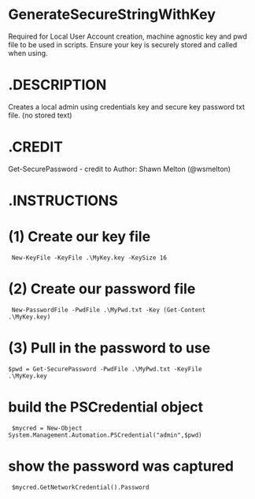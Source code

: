 # GenerateSecureStringWithKey
Required for Local User Account creation, machine agnostic key and pwd file to be used in scripts.  Ensure your key is securely stored and called when using.

# .DESCRIPTION 

Creates a local admin using credentials key and secure key password txt file. (no stored text)

# .CREDIT 

Get-SecurePassword - credit to Author: Shawn Melton (@wsmelton)

# .INSTRUCTIONS
# (1) Create our key file
<code> New-KeyFile -KeyFile .\MyKey.key -KeySize 16 </code>
# (2) Create our password file
<code> New-PasswordFile -PwdFile .\MyPwd.txt -Key (Get-Content .\MyKey.key) </code>
# (3) Pull in the password to use
<code>$pwd = Get-SecurePassword -PwdFile .\MyPwd.txt -KeyFile .\MyKey.key </code>
 
# build the PSCredential object
<code> $mycred = New-Object System.Management.Automation.PSCredential("admin",$pwd) </code>
 
# show the password was captured
<code> $mycred.GetNetworkCredential().Password </code>
